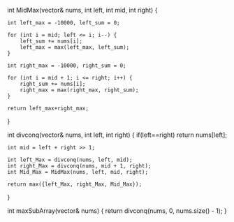 int MidMax(vector<int>& nums, int left, int mid, int right) {

    int left_max = -10000, left_sum = 0;

    for (int i = mid; left <= i; i--) {
        left_sum += nums[i];
        left_max = max(left_max, left_sum);
    }

    int right_max = -10000, right_sum = 0;

    for (int i = mid + 1; i <= right; i++) {
        right_sum += nums[i];
        right_max = max(right_max, right_sum);
    }

    return left_max+right_max;
}

int divconq(vector<int>& nums, int left, int right) {
    if(left==right) return nums[left];

    int mid = left + right >> 1;

    int left_Max = divconq(nums, left, mid);
    int right_Max = divconq(nums, mid + 1, right);
    int Mid_Max = MidMax(nums, left, mid, right);
    
    return max({left_Max, right_Max, Mid_Max});
}

int maxSubArray(vector<int>& nums) {
    return divconq(nums, 0, nums.size() - 1);
}
